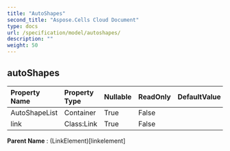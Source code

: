 ```yaml
---
title: "AutoShapes"
second_title: "Aspose.Cells Cloud Document"
type: docs
url: /specification/model/autoshapes/
description: ""
weight: 50
---
```


## **autoShapes**

 

| Property Name | Property Type | Nullable |  ReadOnly | DefaultValue | Description | 
| :- | :- | :- |:- |  :- | :- |
| AutoShapeList | Container | True |  False |  |  |  
| link | Class:Link | True |  False |  |  |  

**Parent Name** : (LinkElement)[linkelement]

